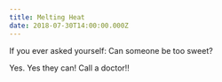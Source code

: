 ```yaml
---
title: Melting Heat
date: 2018-07-30T14:00:00.000Z
---
```


If you ever asked yourself: Can someone be too sweet?

<section class="hidden" aria-description="Hidden text" tabindex="0">
Yes. Yes they can! Call a doctor!!
</section>